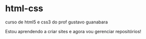 # html-css
 curso de html5 e css3 do prof gustavo guanabara

Estou aprendendo a criar sites e agora vou gerenciar repositórios!